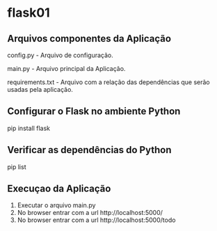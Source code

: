 # flask01

Arquivos componentes da Aplicação
---------------------------------
config.py - Arquivo de configuração.

main.py - Arquivo principal da Aplicação.

requirements.txt - Arquivo com a relação das 
                   dependências que serão usadas pela aplicação.


Configurar o Flask no ambiente Python
-------------------------------------
pip install flask

Verificar as dependências do Python
-----------------------------------
pip list

Execuçao da Aplicação
---------------------
1. Executar o arquivo main.py
2. No browser entrar com a url http://localhost:5000/ 
3. No browser entrar com a url http://localhost:5000/todo
